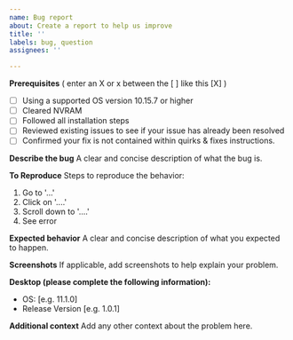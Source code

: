 ```yaml
---
name: Bug report
about: Create a report to help us improve
title: ''
labels: bug, question
assignees: ''

---
```


**Prerequisites** ( enter an X or x between the [ ] like this [X] )
- [ ] Using a supported OS version 10.15.7 or higher
- [ ] Cleared NVRAM
- [ ] Followed all installation steps
- [ ] Reviewed existing issues to see if your issue has already been resolved
- [ ] Confirmed your fix is not contained within quirks & fixes instructions.

**Describe the bug**
A clear and concise description of what the bug is.

**To Reproduce**
Steps to reproduce the behavior:
1. Go to '...'
2. Click on '....'
3. Scroll down to '....'
4. See error

**Expected behavior**
A clear and concise description of what you expected to happen.

**Screenshots**
If applicable, add screenshots to help explain your problem.

**Desktop (please complete the following information):**
 - OS: [e.g. 11.1.0]
 - Release Version [e.g. 1.0.1]


**Additional context**
Add any other context about the problem here.
